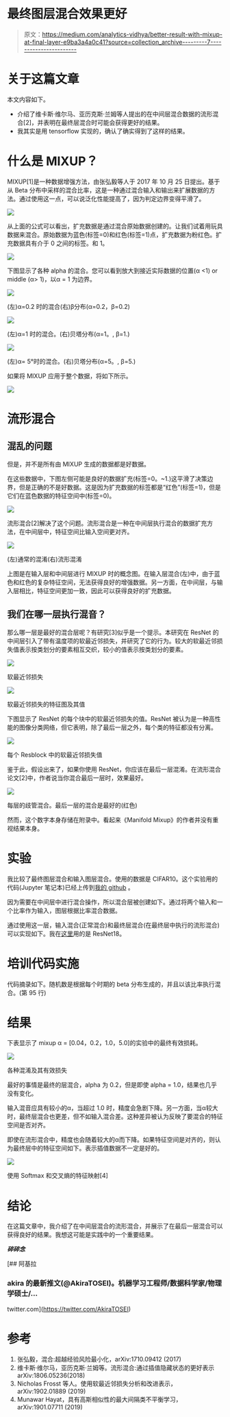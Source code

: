 # 最终图层混合效果更好

> 原文：<https://medium.com/analytics-vidhya/better-result-with-mixup-at-final-layer-e9ba3a4a0c41?source=collection_archive---------7----------------------->

# 关于这篇文章

本文内容如下。

*   介绍了维卡斯·维尔马、亚历克斯·兰姆等人提出的在中间层混合数据的流形混合[2]，并表明在最终层混合时可能会获得更好的结果。
*   我其实是用 tensorflow 实现的，确认了确实得到了这样的结果。

# 什么是 MIXUP？

MIXUP[1]是一种数据增强方法，由张弘毅等人于 2017 年 10 月 25 日提出。基于从 Beta 分布中采样的混合比率，这是一种通过混合输入和输出来扩展数据的方法。通过使用这一点，可以说泛化性能提高了，因为判定边界变得平滑了。

![](img/5c94f88f81f5a99c5773347fe0102442.png)

从上面的公式可以看出，扩充数据是通过混合原始数据创建的。让我们试着用玩具数据来混合。原始数据为蓝色(标签=0)和红色(标签=1)点，扩充数据为粉红色。扩充数据具有介于 0 之间的标签。和 1。

![](img/63f2a0f36f36604e8bb6996a32e66ff1.png)

下图显示了各种 alpha 的混合。您可以看到放大到接近实际数据的位置(α <1) or middle (α> 1)，以α = 1 为边界。

![](img/99f99760ac6544c9d42bf1faf82808f3.png)

(左)α=0.2 时的混合(右)β分布(α=0.2，β=0.2)

![](img/0a67e3eba2f9f3fa405883471248b9b6.png)

(左)α=1 时的混合。(右)贝塔分布(α=1。, β=1.)

![](img/1656957591898c2956b5f2a1b246b7fd.png)

(左)α= 5°时的混合。(右)贝塔分布(α=5。, β=5.)

如果将 MIXUP 应用于整个数据，将如下所示。

![](img/db6c98c57793227b6479eb24378b1ea3.png)

# 流形混合

## 混乱的问题

但是，并不是所有由 MIXUP 生成的数据都是好数据。

在这些数据中，下图左侧可能是良好的数据扩充(标签=0。~1.)这平滑了决策边界，但是正确的不是好数据。这是因为扩充数据的标签都是“红色”(标签=1)，但是它们在蓝色数据的特征空间中(标签=0)。

![](img/127f6da56be016fdc5a218fe4aa3793c.png)

流形混合[2]解决了这个问题。流形混合是一种在中间层执行混合的数据扩充方法，在中间层中，特征空间比输入空间更对齐。

![](img/bbfbe72ba6f3b1ce5db16f5294d3a1f5.png)

(左)通常的混淆(右)流形混淆

上图是在输入层和中间层进行 MIXUP 时的概念图。在输入层混合(左)中，由于蓝色和红色的复杂特征空间，无法获得良好的增强数据。另一方面，在中间层，与输入层相比，特征空间更加一致，因此可以获得良好的扩充数据。

## 我们在哪一层执行混音？

那么哪一层是最好的混合层呢？有研究[3]似乎是一个提示。本研究在 ResNet 的中间层引入了带有温度项的软最近邻损失，并研究了它的行为。较大的软最近邻损失值表示按类划分的要素相互交织，较小的值表示按类划分的要素。

![](img/239cfb31a3981804b33c6acc48cd06eb.png)

软最近邻损失

![](img/acc4936887c2b09f5042734810128c5b.png)

软最近邻损失的特征图及其值

下图显示了 ResNet 的每个块中的软最近邻损失的值。ResNet 被认为是一种高性能的图像分类网络，但它表明，除了最后一层之外，每个类的特征都没有分离。

![](img/181be7a7d7b01f77ffe13d3d6d02604a.png)

每个 Resblock 中的软最近邻损失值

鉴于此，假设出来了，如果你使用 ResNet，你应该在最后一层混淆。在流形混合论文[2]中，作者说当你混合最后一层时，效果最好。

![](img/f69bd9e2812370291feeb18a65fe04f8.png)

每层的歧管混合。最后一层的混合是最好的(红色)

然而，这个数字本身存储在附录中。看起来《Manifold Mixup》的作者并没有重视结果本身。

# 实验

我比较了最终图层混合和输入图层混合。使用的数据是 CIFAR10。这个实验用的代码(Jupyter 笔记本)已经上传到[我的 github](https://github.com/AkiraTOSEI/Final_layer_mixup) 。

因为需要在中间层中进行混合操作，所以混合层被创建如下。通过将两个输入和一个比率作为输入，图层根据比率混合数据。

通过使用这一层，输入混合(正常混合)和最终层混合(在最终层中执行的流形混合)可以实现如下。我在[这里](https://github.com/AkiraTOSEI/tf__resnet)用的是 ResNet18。

# 培训代码实施

代码摘录如下。随机数是根据每个时期的 beta 分布生成的，并且以该比率执行混合。(第 95 行)

# 结果

下表显示了 mixup α = [0.04，0.2，1.0，5.0]的实验中的最终有效损耗。

![](img/ded233110e4058f2c442bb4dfe07c320.png)

各种混淆及其有效损失

最好的事情是最终的层混合，alpha 为 0.2，但是即使 alpha = 1.0，结果也几乎没有变化。

输入混音应具有较小的α，当超过 1.0 时，精度会急剧下降。另一方面，当α较大时，最终层混合也更差，但不如输入混合差。这种差异被认为反映了要混合的特征空间是否对齐。

即使在流形混合中，精度也会随着较大的α而下降。如果特征空间是对齐的，则认为最终层中的特征空间如下。表示插值数据不一定是好的。

![](img/6573ca153fcb186a3aeaf3ecb93a3350.png)

使用 Softmax 和交叉熵的特征映射[4]

# 结论

在这篇文章中，我介绍了在中间层混合的流形混合，并展示了在最后一层混合可以获得良好的结果。我想这可能是实践中的一个重要结果。

***碎碎念***

[](https://twitter.com/AkiraTOSEI) [## 阿基拉

### akira 的最新推文(@AkiraTOSEI)。机器学习工程师/数据科学家/物理学硕士/…

twitter.com](https://twitter.com/AkiraTOSEI) 

# **参考**

1.  张弘毅，混合:超越经验风险最小化，arXiv:1710.09412 (2017)
2.  维卡斯·维尔马，亚历克斯·兰姆等。流形混合:通过插值隐藏状态的更好表示 arXiv:1806.05236(2018)
3.  Nicholas Frosst 等人。使用软最近邻损失分析和改进表示，arXiv:1902.01889 (2019)
4.  Munawar Hayat，具有高斯相似性的最大间隔类不平衡学习，arXiv:1901.07711 (2019)